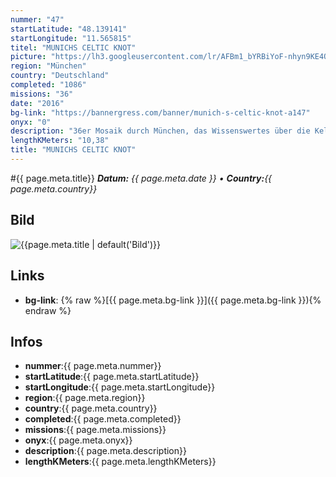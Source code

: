 ```yaml
---
nummer: "47"
startLatitude: "48.139141"
startLongitude: "11.565815"
titel: "MUNICHS CELTIC KNOT"
picture: "https://lh3.googleusercontent.com/lr/AFBm1_bYRBiYoF-nhyn9KE4QjCGbYHp3XYiMF6QutKVElHQEbzi4F3qbZgtYGh8wzpHzfcGgjCwRWlP10wJut0nucev5DMen4N5Du0LxRGxGqwV7XIB5-HqhCCSHP4G6ib1IRmGVREfv0ZyraYx3IGPLekE46y6YkqxlZ3Rf3At9PolAvkhtWzHnA4EijcZxpGL0hccaew2MvxWgU3UdNe8Zlu4FdOGrEXhhjp8ZUSZlxkZh8X5kdqjVw6KSbG5I_e6ApZzhCsMoydamndjPluSbitVUdqLXKGO91xyTbXMWsIw9F1zq7o_jPbaXTkakPl-ILjPSP0o-QXc6DVQ0fpZC2Ov3pNIn-EDHwqyEi2r1UypbJ1EgQ--TVsAt8um8JtnPvsHPsgUKHkwPYxUXc26zF75aX9JcBxy0qwsEI2ON1dn5KZ57Gwm_7XRjUFmMAinnEYovHHUHit6sBVd8ZjzWVFDI02NlDHDCH850mNkrK1e240H8RAMSJeMGhZg3r1QnvwMJLHT_tAAXi46WwpHx9tAIvatyO_nkZ-_7uJy8SlhiyjCXLIigEJlOPY5AFumbGs_P1d8taoMiNiZxOWt2PloaGGa12ONmrGy8kYHiw5e3m7-5M8Q-Fwqv1GIRIDg4kP7LYHdUAuHitl7ivbpNGEp5vnN8bAiYOE5Dk5b9C5SrCE729eH6VvlIHXqTgMg65bWdOjp9ZA9Bn6ui3D3i2tvrn_TcixghKAmUVIf3SOv9WXTAupEXmfmziDv28D-FQKYseHnGazYE1y9I7I-533KnvsRVqri5EceQDTSIZHE8D2hkG9biyM3ANJSQF2JiuZj0Fx786repzAAiwSqiHGej6HcTzHhMcNUC"
region: "München"
country: "Deutschland"
completed: "1086"
missions: "36"
date: "2016"
bg-link: "https://bannergress.com/banner/munich-s-celtic-knot-a147"
onyx: "0"
description: "36er Mosaik durch München, das Wissenswertes über die Kelten vermittelt.\n\nDie Kelten besiedelten einst ganz Europa und hinterließen ihre Spuren in Großbritannien, Frankreich, Deutschland & Anatolien"
lengthKMeters: "10,38"
title: "MUNICHS CELTIC KNOT"
---
```


#{{ page.meta.title}}
_**Datum:** {{ page.meta.date }} • **Country:**{{ page.meta.country}}_

## Bild
![{{page.meta.title | default('Bild')}}]({{page.meta.picture}})

## Links
- **bg-link**: {% raw %}[{{ page.meta.bg-link }}]({{ page.meta.bg-link }}){% endraw %}

## Infos
- **nummer**:{{ page.meta.nummer}}
- **startLatitude**:{{ page.meta.startLatitude}}
- **startLongitude**:{{ page.meta.startLongitude}}
- **region**:{{ page.meta.region}}
- **country**:{{ page.meta.country}}
- **completed**:{{ page.meta.completed}}
- **missions**:{{ page.meta.missions}}
- **onyx**:{{ page.meta.onyx}}
- **description**:{{ page.meta.description}}
- **lengthKMeters**:{{ page.meta.lengthKMeters}}

